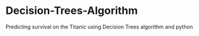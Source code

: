 # Decision-Trees-Algorithm
Predicting survival on the Titanic using Decision Trees algorithm and python 
